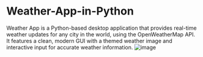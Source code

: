 # Weather-App-in-Python
Weather App is a Python-based desktop application that provides real-time weather updates for any city in the world, using the OpenWeatherMap API. It features a clean, modern GUI with a themed weather image and interactive input for accurate weather information.
![image](https://github.com/user-attachments/assets/a74d1919-cd89-481c-a291-d2bc566b3c14)
